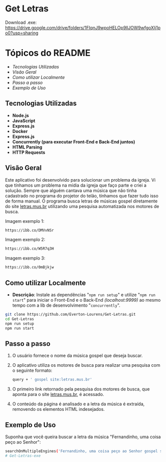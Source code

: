 # Get Letras

Download .exe: https://drive.google.com/drive/folders/1FIqnJ9wpoHELOp9llJOW9wfgoXIj1po0?usp=sharing

# Tópicos do README
- *Tecnologias Utilizadas*
- *Visão Geral*
- *Como utilizar Localmente*
- *Passo a passo*
- *Exemplo de Uso*

## Tecnologias Utilizadas
- **Node.js**
- **JavaScript**
- **Express.js**
- **Docker**
- **Express.js**
- **Concurrently (para executar Front-End e Back-End juntos)**
- **HTML Parsing**
- **HTTP Requests**

## Visão Geral
Este aplicativo foi desenvolvido para solucionar um problema da igreja.
Vi que tínhamos um problema na mídia da igreja que faço parte e criei a solução.
Sempre que alguém cantava uma música que não tinha cadastrado no programa do projetor do telão, tínhamos que fazer tudo isso de forma manual.
O programa busca letras de músicas gospel diretamente do site [letras.mus.br](https://www.letras.mus.br/) utilizando uma pesquisa automatizada nos motores de busca.

Imagem exemplo 1:
  ```bash
  https://ibb.co/DMVvNSr
  ```

Imagem exemplo 2:
  ```bash
  https://ibb.co/W5R7q3H
  ```

Imagem exemplo 3:
  ```bash
  https://ibb.co/0mBjkjw
  ```

## Como utilizar Localmente
- **Descrição**: Instale as dependências "`npm run setup`" e utilize "`npm run start`" para iniciar o Front-End e o Back-End *(localhost:9999)* ao mesmo tempo com a lib de desenvolvimento "`concurrently`".

```bash
git clone https://github.com/Everton-Lourens/Get-Letras.git
cd Get-Letras
npm run setup
npm run start
```

## Passo a passo

1. O usuário fornece o nome da música gospel que deseja buscar.
2. O aplicativo utiliza os motores de busca para realizar uma pesquisa com o seguinte formato:

    ```bash
    query + ' gospel site:letras.mus.br'
    ```

3. O primeiro link retornado pela pesquisa dos motores de busca, que aponta para o site [letras.mus.br](https://www.letras.mus.br/), é acessado.
4. O conteúdo da página é analisado e a letra da música é extraída, removendo os elementos HTML indesejados.

## Exemplo de Uso

Suponha que você queira buscar a letra da música "Fernandinho, uma coisa peço ao Senhor":

```bash
searchOnMultipleEngines('Fernandinho, uma coisa peço ao Senhor gospel site:letras.mus.br');
# Get-Letras-exe
